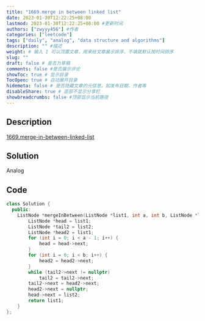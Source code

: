 ```yaml
---
title: "1669.merge in between linked list"
date: 2023-01-30T12:22:25+08:00
lastmod: 2023-01-30T12:22:25+08:00 #更新时间
authors: ["zwyyy456"] #作者
categories: ["leetcode"]
tags: ["daily", "analog", "data structure and algorithms"]
description: "" #描述
weight: # 输入 1 可以顶置文章，用来给文章展示排序，不填就默认按时间排序
slug: ""
draft: false # 是否为草稿
comments: false #是否展示评论
showToc: true # 显示目录
TocOpen: true # 自动展开目录
hidemeta: false # 是否隐藏文章的元信息，如发布日期、作者等
disableShare: true # 底部不显示分享栏
showbreadcrumbs: false #顶部显示当前路径
---
```

## Description
[1669.merge-in-between-linked-list](https://leetcode.com/problems/merge-in-between-linked-lists/)

## Solution
Analog

## Code
```cpp
class Solution {
  public:
    ListNode *mergeInBetween(ListNode *list1, int a, int b, ListNode *list2) {
        ListNode *head = list1;
        ListNode *tail2 = list2;
        ListNode *head2 = list1;
        for (int i = 0; i < a - 1; i++) {
            head = head->next;
        }
        for (int i = 0; i < b; i++) {
            head2 = head2->next;
        }
        while (tail2->next != nullptr)
            tail2 = tail2->next;
        tail2->next = head2->next;
        head2->next = nullptr;
        head->next = list2;
        return list1;
    }
};
```

